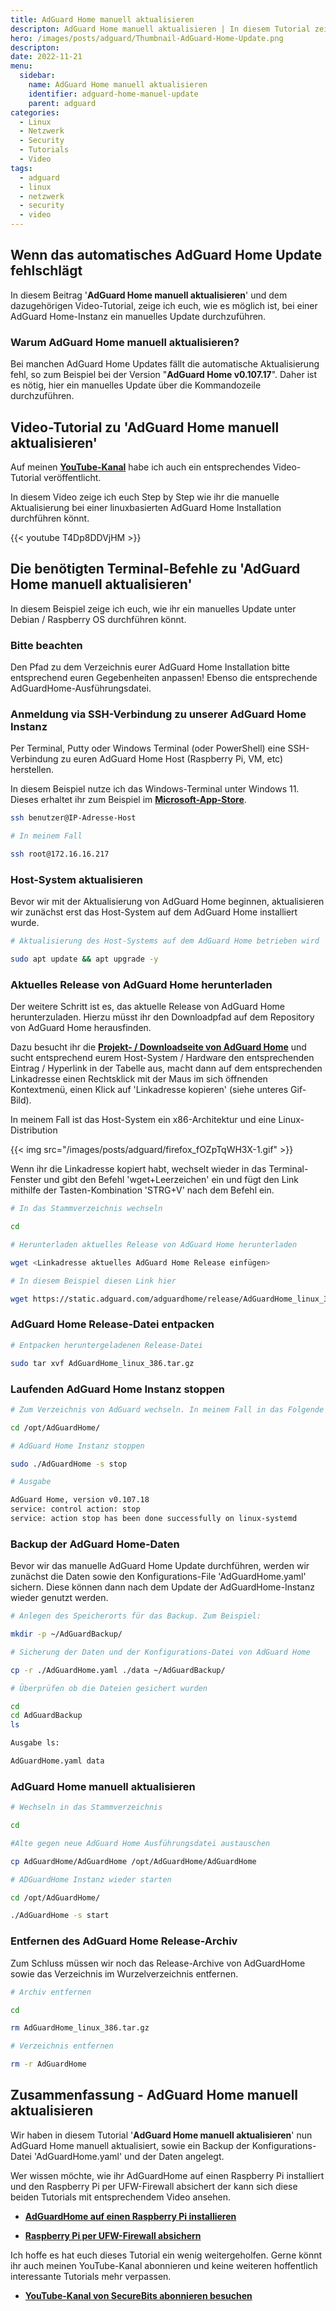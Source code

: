 ```yaml
---
title: AdGuard Home manuell aktualisieren
descripton: AdGuard Home manuell aktualisieren | In diesem Tutorial zeige ich euch, wie ihr AdGuard Home manuell aktualisieren könnt.
hero: /images/posts/adguard/Thumbnail-AdGuard-Home-Update.png
descripton: 
date: 2022-11-21
menu:
  sidebar:
    name: AdGuard Home manuell aktualisieren
    identifier: adguard-home-manuel-update
    parent: adguard
categories: 
  - Linux
  - Netzwerk
  - Security
  - Tutorials
  - Video
tags: 
  - adguard
  - linux
  - netzwerk
  - security
  - video
---
```


## Wenn das automatisches AdGuard Home Update fehlschlägt

In diesem Beitrag '**AdGuard Home manuell aktualisieren**' und dem dazugehörigen Video-Tutorial, zeige ich euch, wie es möglich ist, bei einer AdGuard Home-Instanz ein manuelles Update durchzuführen.

### Warum AdGuard Home manuell aktualisieren?

Bei manchen AdGuard Home Updates fällt die automatische Aktualisierung fehl, so zum Beispiel bei der Version "**AdGuard Home v0.107.17**". Daher ist es nötig, hier ein manuelles Update über die Kommandozeile durchzuführen.

## Video-Tutorial zu 'AdGuard Home manuell aktualisieren'

Auf meinen [**YouTube-Kanal**](https://www.youtube.com/@secure_bits) habe ich auch ein entsprechendes Video-Tutorial veröffentlicht.

In diesem Video zeige ich euch Step by Step wie ihr die manuelle Aktualisierung bei einer linuxbasierten AdGuard Home Installation durchführen könnt.

{{< youtube T4Dp8DDVjHM >}}

## Die benötigten Terminal-Befehle zu 'AdGuard Home manuell aktualisieren'

In diesem Beispiel zeige ich euch, wie ihr ein manuelles Update unter Debian / Raspberry OS durchführen könnt.

### Bitte beachten

Den Pfad zu dem Verzeichnis eurer AdGuard Home Installation bitte entsprechend euren Gegebenheiten anpassen! Ebenso die entsprechende AdGuardHome-Ausführungsdatei.

### Anmeldung via SSH-Verbindung zu unserer AdGuard Home Instanz

Per Terminal, Putty oder Windows Terminal (oder PowerShell) eine SSH-Verbindung zu euren AdGuard Home Host (Raspberry Pi, VM, etc) herstellen.

In diesem Beispiel nutze ich das Windows-Terminal unter Windows 11. Dieses erhaltet ihr zum Beispiel im [**Microsoft-App-Store**](https://www.microsoft.com/store/productId/9N0DX20HK701).

```sh
ssh benutzer@IP-Adresse-Host

# In meinem Fall 

ssh root@172.16.16.217
```

### Host-System aktualisieren

Bevor wir mit der Aktualisierung von AdGuard Home beginnen, aktualisieren wir zunächst erst das Host-System auf dem AdGuard Home installiert wurde.

```sh
# Aktualisierung des Host-Systems auf dem AdGuard Home betrieben wird

sudo apt update && apt upgrade -y

```

### Aktuelles Release von AdGuard Home herunterladen

Der weitere Schritt ist es, das aktuelle Release von AdGuard Home herunterzuladen. Hierzu müsst ihr den Downloadpfad auf dem Repository von AdGuard Home herausfinden.

Dazu besucht ihr die **[Projekt- / Downloadseite von AdGuard Home](https://github.com/AdguardTeam/AdGuardHome/wiki/Platforms)** und sucht entsprechend eurem Host-System / Hardware den entsprechenden Eintrag / Hyperlink in der Tabelle aus, macht dann auf dem entsprechenden Linkadresse einen Rechtsklick mit der Maus im sich öffnenden Kontextmenü, einen Klick auf 'Linkadresse kopieren' (siehe unteres Gif-Bild).

In meinem Fall ist das Host-System ein x86-Architektur und eine Linux-Distribution



{{< img src="/images/posts/adguard/firefox_fOZpTqWH3X-1.gif" >}}



Wenn ihr die Linkadresse kopiert habt, wechselt wieder in das Terminal-Fenster und gibt den Befehl 'wget+Leerzeichen' ein und fügt den Link mithilfe der Tasten-Kombination 'STRG+V' nach dem Befehl ein.

```sh
# In das Stammverzeichnis wechseln

cd

# Herunterladen aktuelles Release von AdGuard Home herunterladen

wget <Linkadresse aktuelles AdGuard Home Release einfügen>

# In diesem Beispiel diesen Link hier

wget https://static.adguard.com/adguardhome/release/AdGuardHome_linux_386.tar.gz

```

### AdGuard Home Release-Datei entpacken

```sh
# Entpacken heruntergeladenen Release-Datei 

sudo tar xvf AdGuardHome_linux_386.tar.gz

```

### Laufenden AdGuard Home Instanz stoppen

```sh
# Zum Verzeichnis von AdGuard wechseln. In meinem Fall in das Folgende

cd /opt/AdGuardHome/

# AdGuard Home Instanz stoppen

sudo ./AdGuardHome -s stop

# Ausgabe

AdGuard Home, version v0.107.18
service: control action: stop
service: action stop has been done successfully on linux-systemd

```

### Backup der AdGuard Home-Daten

Bevor wir das manuelle AdGuard Home Update durchführen, werden wir zunächst die Daten sowie den Konfigurations-File 'AdGuardHome.yaml' sichern. Diese können dann nach dem Update der AdGuardHome-Instanz wieder genutzt werden.

```sh
# Anlegen des Speicherorts für das Backup. Zum Beispiel:

mkdir -p ~/AdGuardBackup/

# Sicherung der Daten und der Konfigurations-Datei von AdGuard Home

cp -r ./AdGuardHome.yaml ./data ~/AdGuardBackup/

# Überprüfen ob die Dateien gesichert wurden

cd
cd AdGuardBackup
ls

Ausgabe ls:

AdGuardHome.yaml data

```

### AdGuard Home manuell aktualisieren

```sh
# Wechseln in das Stammverzeichnis

cd 

#Alte gegen neue AdGuard Home Ausführungsdatei austauschen

cp AdGuardHome/AdGuardHome /opt/AdGuardHome/AdGuardHome

# ADGuardHome Instanz wieder starten

cd /opt/AdGuardHome/

./AdGuardHome -s start
```

### Entfernen des AdGuard Home Release-Archiv

Zum Schluss müssen wir noch das Release-Archive von AdGuardHome sowie das Verzeichnis im Wurzelverzeichnis entfernen.

```sh
# Archiv entfernen

cd

rm AdGuardHome_linux_386.tar.gz

# Verzeichnis entfernen

rm -r AdGuardHome
```

## Zusammenfassung - AdGuard Home manuell aktualisieren

Wir haben in diesem Tutorial '**AdGuard Home manuell aktualisieren**' nun AdGuard Home manuell aktualisiert, sowie ein Backup der Konfigurations-Datei 'AdGuardHome.yaml' und der Daten angelegt.

Wer wissen möchte, wie ihr AdGuardHome auf einen Raspberry Pi installiert und den Raspberry Pi per UFW-Firewall absichert der kann sich diese beiden Tutorials mit entsprechendem Video ansehen.

- **[AdGuardHome auf einen Raspberry Pi installieren](https://secure-bits.org/adguard-raspberry-pi-installation-2022/)**
    

- **[Raspberry Pi per UFW-Firewall absichern](https://secure-bits.org/ufw-firewall-raspberry-pi/)**
    

Ich hoffe es hat euch dieses Tutorial ein wenig weitergeholfen. Gerne könnt ihr auch meinen YouTube-Kanal abonnieren und keine weiteren hoffentlich interessante Tutorials mehr verpassen.


- **[YouTube-Kanal von SecureBits abonnieren besuchen](https://www.youtube.com/@secure_bits)**
